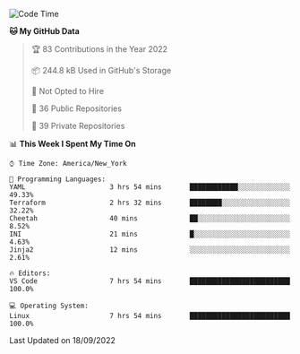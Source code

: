 <!--START_SECTION:waka-->
![Code Time](http://img.shields.io/badge/Code%20Time-92%20hrs%2035%20mins-blue)

**🐱 My GitHub Data** 

> 🏆 83 Contributions in the Year 2022
 > 
> 📦 244.8 kB Used in GitHub's Storage 
 > 
> 🚫 Not Opted to Hire
 > 
> 📜 36 Public Repositories 
 > 
> 🔑 39 Private Repositories  
 > 
📊 **This Week I Spent My Time On** 

```text
⌚︎ Time Zone: America/New_York

💬 Programming Languages: 
YAML                     3 hrs 54 mins       ████████████░░░░░░░░░░░░░   49.33% 
Terraform                2 hrs 32 mins       ████████░░░░░░░░░░░░░░░░░   32.22% 
Cheetah                  40 mins             ██░░░░░░░░░░░░░░░░░░░░░░░   8.52% 
INI                      21 mins             █░░░░░░░░░░░░░░░░░░░░░░░░   4.63% 
Jinja2                   12 mins             ░░░░░░░░░░░░░░░░░░░░░░░░░   2.61%

🔥 Editors: 
VS Code                  7 hrs 54 mins       █████████████████████████   100.0%

💻 Operating System: 
Linux                    7 hrs 54 mins       █████████████████████████   100.0%

```


 Last Updated on 18/09/2022
<!--END_SECTION:waka-->